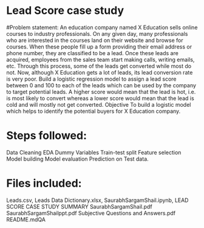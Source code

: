 # Lead Score case study
#Problem statement:
An education company named X Education sells online courses to industry professionals. On any given day, many professionals who are interested in the courses land on their website and browse for courses. When these people fill up a form providing their email address or phone number, they are classified to be a lead. Once these leads are acquired, employees from the sales team start making calls, writing emails, etc. Through this process, some of the leads get converted while most do not. Now, although X Education gets a lot of leads, its lead conversion rate is very poor. Build a logistic regression model to assign a lead score between 0 and 100 to each of the leads which can be used by the company to target potential leads. A higher score would mean that the lead is hot, i.e. is most likely to convert whereas a lower score would mean that the lead is cold and will mostly not get converted.
Objective To build a logistic model which helps to identify the potential buyers for X Education company.
# Steps followed:
Data Cleaning
EDA Dummy Variables
Train-test split
Feature selection
Model building
Model evaluation
Prediction on Test data.

# Files included:
Leads.csv,
Leads Data Dictionary.xlsx,
SaurabhSargamShail.ipynb,
LEAD SCORE CASE STUDY SUMMARY SaurabhSargamShail.pdf
SaurabhSargamShailppt.pdf
Subjective Questions and Answers.pdf
README.mdQA
